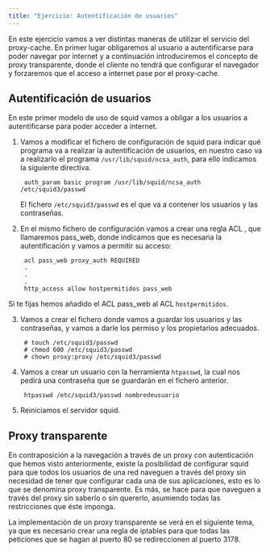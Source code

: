 ```yaml
---
title: "Ejercicio: Autentificación de usuarios"
---
```


En este ejercicio vamos a ver distintas maneras de utilizar el servicio del proxy-cache. En primer lugar obligaremos al usuario a autentificarse para poder navegar por internet y a continuación introduciremos el concepto de proxy transparente, donde el cliente no tendrá que configurar el navegador y forzaremos que el acceso a internet pase por el proxy-cache.  

## Autentificación de usuarios  

En este primer modelo de uso de squid vamos a obligar a los usuarios a autentificarse para poder acceder a internet.  

1. Vamos a modificar el fichero de configuración de squid para indicar qué programa va a realizar la autentificación de usuarios, en nuestro caso va a realizarlo el programa `/usr/lib/squid/ncsa_auth`, para ello indicamos la siguiente directiva.  
  
        auth_param basic program /usr/lib/squid/ncsa_auth /etc/squid3/passwd

    El fichero `/etc/squid3/passwd` es el que va a contener los usuarios y las contraseñas.  
  
2. En el mismo fichero de configuración vamos a crear una regla ACL , que llamaremos pass_web, donde indicamos que es necesaria la autentificación y vamos a permitir su acceso:  
  
        acl pass_web proxy_auth REQUIRED
        .
        .
        .
        http_access allow hostpermitidos pass_web
  
Si te fijas hemos añadido el ACL pass_web al ACL `hostpermitidos`.  
  
3. Vamos a crear el fichero donde vamos a guardar los usuarios y las contraseñas, y vamos a darle los permiso y los propietarios adecuados.  
  
        # touch /etc/squid3/passwd
        # chmod 600 /etc/squid3/passwd
        # chown proxy:proxy /etc/squid3/passwd

4. Vamos a crear un usuario con la herramienta `htpasswd`, la cual nos pedirá una contraseña que se guardarán en el fichero anterior.  
  
        htpasswd /etc/squid3/passwd nombredeusuario

5. Reiniciamos el servidor squid.  
  
## Proxy transparente  

En contraposición a la navegación a través de un proxy con autenticación que hemos visto anteriormente, existe la posibilidad de configurar squid para que todos los usuarios de una red naveguen a través del proxy sin necesidad de tener que configurar cada una de sus aplicaciones, esto es lo que se denomina proxy transparente. Es más, se hace para que naveguen a través del proxy sin saberlo o sin quererlo, asumiendo todas las restricciones que éste imponga.  
  
La implementación de un proxy transparente se verá en el siguiente tema, ya que es necesario crear una regla de iptables para que todas las peticiones que se hagan al puerto 80 se redireccionen al puerto 3178.